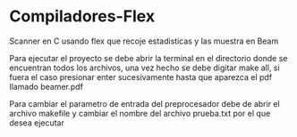 # Compiladores-Flex
Scanner en C usando flex que recoje estadisticas y las muestra en Beam

Para ejecutar el proyecto se debe abrir la terminal en el directorio donde se encuentran todos los archivos, una vez hecho se debe digitar make all, si fuera el caso presionar enter sucesivamente hasta que aparezca el pdf llamado beamer.pdf

Para cambiar el parametro de entrada del preprocesador debe de abrir el archivo makefile y cambiar el nombre del archivo prueba.txt por el que desea ejecutar
